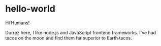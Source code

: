 # hello-world

Hi Humans!

Durrez here, I like node.js and JavaScript frontend frameworks.
I've had tacos on the moon and find them far superior to Earth tacos.
